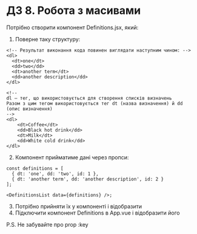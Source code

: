 # ДЗ 8. Робота з масивами

Потрібно створити компонент Definitions.jsx, який:
1. Поверне таку структуру:
```
<!-- Результат виконання кода повинен виглядати наступним чином: -->
<dl>
  <dt>one</dt>
  <dd>two</dd>
  <dt>another term</dt>
  <dd>another description</dd>
</dl>

<!--
dl – тег, що використовується для створення списків визначень
Разом з цим тегом використовується тег dt (назва визначення) й dd (опис визначення)
-->
<dl>
    <dt>Coffee</dt>
    <dd>Black hot drink</dd>
    <dt>Milk</dt>
    <dd>White cold drink</dd>
</dl>
```
2. Компонент прийматиме дані через пропси:
```
const definitions = [
  { dt: 'one', dd: 'two', id: 1 },
  { dt: 'another term', dd: 'another description', id: 2 }
];

<DefinitionsList data={definitions} />;
```
3. Потрібно прийняти їх у компоненті і відобразити
4. Підключити компонент Definitions в App.vue і відобразити його

P.S. Не забувайте про prop :key